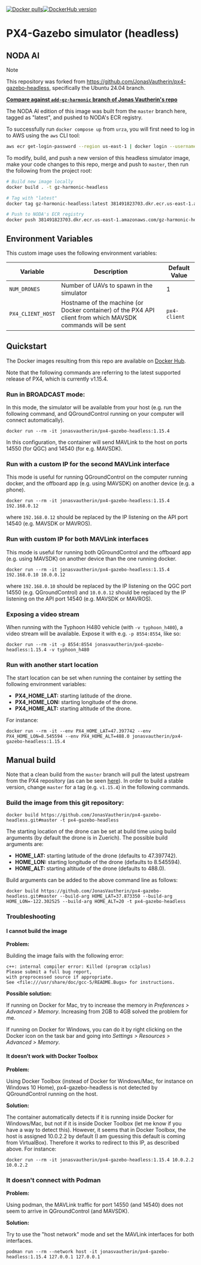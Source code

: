 [![Docker pulls](https://img.shields.io/docker/pulls/jonasvautherin/px4-gazebo-headless)](https://hub.docker.com/r/jonasvautherin/px4-gazebo-headless/)[![DockerHub version](https://img.shields.io/docker/v/jonasvautherin/px4-gazebo-headless/1.15.4)](https://hub.docker.com/r/jonasvautherin/px4-gazebo-headless/)


# PX4-Gazebo simulator (headless)

## NODA AI

> [!NOTE]
> This repository was forked from https://github.com/JonasVautherin/px4-gazebo-headless, specifically the Ubuntu 24.04 branch.
> 
> **[Compare against `add-gz-harmonic` branch of Jonas Vautherin's repo](https://github.com/JonasVautherin/px4-gazebo-headless/compare/add-gz-harmonic...noda-ai:px4-gazebo-headless:master)**
>
> The NODA AI edition of this image was built from the `master` branch here, tagged as "latest", and pushed to NODA's ECR registry.
>
> To successfully run `docker compose up` from `urza`, you will first need to log in to AWS using the `aws` CLI tool:
>
> ```bash
> aws ecr get-login-password --region us-east-1 | docker login --username AWS --password-stdin 381491823703.dkr.ecr.us-east-1.amazonaws.com
> ```
>
> To modify, build, and push a new version of this headless simulator image, make your code changes to this repo, merge and push to `master`, then run the following from the project root:
> 
> ```bash
> # Build new image locally
> docker build . -t gz-harmonic-headless
>
> # Tag with "latest"
> docker tag gz-harmonic-headless:latest 381491823703.dkr.ecr.us-east-1.amazonaws.com/gz-harmonic-headless:latest
>
> # Push to NODA's ECR registry
> docker push 381491823703.dkr.ecr.us-east-1.amazonaws.com/gz-harmonic-headless:latest
> ```
>
> ## Environment Variables
>
> This custom image uses the following environment variables:
>
> | Variable | Description | Default Value |
> | --- | --- | --- |
> | `NUM_DRONES` | Number of UAVs to spawn in the simulator | 1 |
> | `PX4_CLIENT_HOST` | Hostname of the machine (or Docker container) of the PX4 API client from which MAVSDK commands will be sent | `px4-client` |

## Quickstart

The Docker images resulting from this repo are available on [Docker Hub](https://hub.docker.com/r/jonasvautherin/px4-gazebo-headless/).

Note that the following commands are referring to the latest supported release of PX4, which is currently v1.15.4.

### Run in BROADCAST mode:

In this mode, the simulator will be available from your host (e.g. run the following command, and QGroundControl running on your computer will connect automatically).

```
docker run --rm -it jonasvautherin/px4-gazebo-headless:1.15.4
```

In this configuration, the container will send MAVLink to the host on ports 14550 (for QGC) and 14540 (for e.g. MAVSDK).

### Run with a custom IP for the second MAVLink interface

This mode is useful for running QGroundControl on the computer running docker, and the offboard app (e.g. using MAVSDK) on another device (e.g. a phone).

```
docker run --rm -it jonasvautherin/px4-gazebo-headless:1.15.4 192.168.0.12
```

where `192.168.0.12` should be replaced by the IP listening on the API port 14540 (e.g. MAVSDK or MAVROS).

### Run with custom IP for both MAVLink interfaces

This mode is useful for running both QGroundControl and the offboard app (e.g. using MAVSDK) on another device than the one running docker.

```
docker run --rm -it jonasvautherin/px4-gazebo-headless:1.15.4 192.168.0.10 10.0.0.12
```

where `192.168.0.10` should be replaced by the IP listening on the QGC port 14550 (e.g. QGroundControl) and `10.0.0.12` should be replaced by the IP listening on the API port 14540 (e.g. MAVSDK or MAVROS).

### Exposing a video stream

When running with the Typhoon H480 vehicle (with `-v typhoon_h480`), a video stream will be available. Expose it with e.g. `-p 8554:8554`, like so:

```
docker run --rm -it -p 8554:8554 jonasvautherin/px4-gazebo-headless:1.15.4 -v typhoon_h480
```

### Run with another start location

The start location can be set when running the container by setting the following environment variables:

* __PX4_HOME_LAT:__ starting latitude of the drone.
* __PX4_HOME_LON:__ starting longitude of the drone.
* __PX4_HOME_ALT:__ starting altitude of the drone.

For instance:

```
docker run --rm -it --env PX4_HOME_LAT=47.397742 --env PX4_HOME_LON=8.545594 --env PX4_HOME_ALT=488.0 jonasvautherin/px4-gazebo-headless:1.15.4
```

## Manual build

Note that a clean build from the `master` branch will pull the latest upstream from the PX4 repository (as can be seen [here](https://github.com/JonasVautherin/px4-gazebo-headless/blob/master/Dockerfile#L26)). In order to build a stable version, change `master` for a tag (e.g. `v1.15.4`) in the following commands.

### Build the image from this git repository:

```
docker build https://github.com/JonasVautherin/px4-gazebo-headless.git#master -t px4-gazebo-headless
```

The starting location of the drone can be set at build time using build arguments (by default the drone is in Zuerich). The possible build arguments are:

* __HOME_LAT:__ starting latitude of the drone (defaults to 47.397742).
* __HOME_LON:__ starting longitude of the drone (defaults to 8.545594).
* __HOME_ALT:__ starting altitude of the drone (defaults to 488.0).

Build arguments can be added to the above command line as follows:

```
docker build https://github.com/JonasVautherin/px4-gazebo-headless.git#master --build-arg HOME_LAT=37.873350 --build-arg HOME_LON=-122.302525 --build-arg HOME_ALT=20 -t px4-gazebo-headless
```

### Troubleshooting

#### I cannot build the image

__Problem:__

Building the image fails with the following error:

```
c++: internal compiler error: Killed (program cc1plus)
Please submit a full bug report,
with preprocessed source if appropriate.
See <file:///usr/share/doc/gcc-5/README.Bugs> for instructions.
```

__Possible solution:__

If running on Docker for Mac, try to increase the memory in _Preferences > Advanced > Memory_. Increasing from 2GB to 4GB solved the problem for me.

If running on Docker for Windows, you can do it by right clicking on the Docker icon on the task bar and going into _Settings > Resources > Advanced > Memory_.

#### It doesn't work with Docker Toolbox

__Problem:__

Using Docker Toolbox (instead of Docker for Windows/Mac, for instance on Windows 10 Home), px4-gazebo-headless is not detected by QGroundControl running on the host.

__Solution:__

The container automatically detects if it is running inside Docker for Windows/Mac, but not if it is inside Docker Toolbox (let me know if you have a way to detect this). However, it seems that in Docker Toolbox, the host is assigned 10.0.2.2 by default (I am guessing this default is coming from VirtualBox). Therefore it works to redirect to this IP, as described above. For instance:

```
docker run --rm -it jonasvautherin/px4-gazebo-headless:1.15.4 10.0.2.2 10.0.2.2
```

### It doesn't connect with Podman

__Problem:__

Using podman, the MAVLink traffic for port 14550 (and 14540) does not seem to arrive in QGroundControl (and MAVSDK).

__Solution:__

Try to use the "host network" mode and set the MAVLink interfaces for both interfaces.

```
podman run --rm --network host -it jonasvautherin/px4-gazebo-headless:1.15.4 127.0.0.1 127.0.0.1
```
